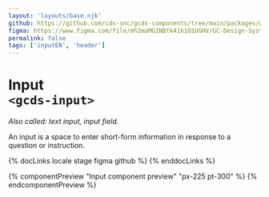 ```yaml
---
layout: 'layouts/base.njk'
github: https://github.com/cds-snc/gcds-components/tree/main/packages/web/src/components/gcds-input
figma: https://www.figma.com/file/mh2maMG2NBtk41k1O1UGHV/GC-Design-System?type=design&node-id=2-598&mode=design&t=2my46MmKTAF9hApN-0
permalink: false
tags: ['inputEN', 'header']
---
```


# Input<br>`<gcds-input>`

_Also called: text input, input field._

An input is a space to enter short-form information in response to a question or instruction.

{% docLinks locale stage figma github %}
{% enddocLinks %}

{% componentPreview "Input component preview" "px-225 pt-300" %}
<gcds-input input-id="input-example" label="Label" hint="Hint / Example message.">
</gcds-input>
{% endcomponentPreview %}
